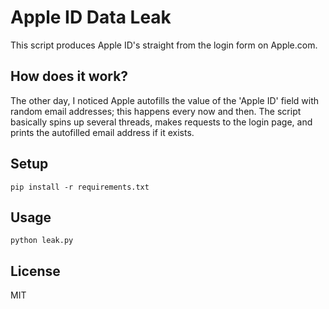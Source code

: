 Apple ID Data Leak
=========
This script produces Apple ID's straight from the login form on Apple.com.

How does it work?
-----------------
The other day, I noticed Apple autofills the value of the 'Apple ID' field with random
email addresses; this happens every now and then. The script basically spins up 
several threads, makes requests to the login page, and prints the autofilled email address
if it exists.

Setup
-----
```
pip install -r requirements.txt
```

Usage
-----
```
python leak.py
```

License
-------
MIT